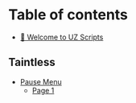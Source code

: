 # Table of contents

* [👋 Welcome to UZ Scripts](showcase.mdx)

## Taintless

* [Pause Menu](taintless/pause-menu/README.md)
  * [Page 1](taintless/pause-menu/page-1.md)
